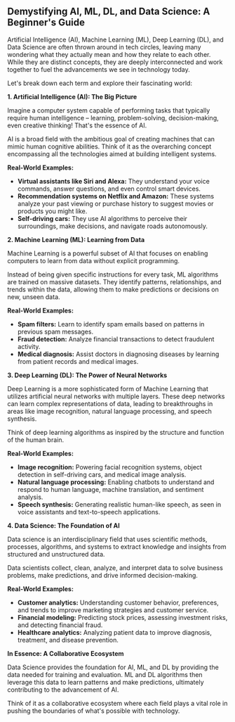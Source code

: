 ## Demystifying AI, ML, DL, and Data Science: A Beginner's Guide 

Artificial Intelligence (AI), Machine Learning (ML), Deep Learning (DL), and Data Science are often thrown around in tech circles, leaving many wondering what they actually mean and how they relate to each other.  While they are distinct concepts, they are deeply interconnected and work together to fuel the advancements we see in technology today. 

Let's break down each term and explore their fascinating world:

**1. Artificial Intelligence (AI): The Big Picture**

Imagine a computer system capable of performing tasks that typically require human intelligence – learning, problem-solving, decision-making, even creative thinking! That's the essence of AI. 

AI is a broad field with the ambitious goal of creating machines that can mimic human cognitive abilities.  Think of it as the overarching concept encompassing all the technologies aimed at building intelligent systems.

**Real-World Examples:**

* **Virtual assistants like Siri and Alexa:**  They understand your voice commands, answer questions, and even control smart devices.
* **Recommendation systems on Netflix and Amazon:**  These systems analyze your past viewing or purchase history to suggest movies or products you might like.
* **Self-driving cars:**  They use AI algorithms to perceive their surroundings, make decisions, and navigate roads autonomously.

**2. Machine Learning (ML): Learning from Data**

Machine Learning is a powerful subset of AI that focuses on enabling computers to learn from data without explicit programming.  

Instead of being given specific instructions for every task, ML algorithms are trained on massive datasets. They identify patterns, relationships, and trends within the data, allowing them to make predictions or decisions on new, unseen data.

**Real-World Examples:**

* **Spam filters:**  Learn to identify spam emails based on patterns in previous spam messages.
* **Fraud detection:**  Analyze financial transactions to detect fraudulent activity.
* **Medical diagnosis:**  Assist doctors in diagnosing diseases by learning from patient records and medical images.

**3. Deep Learning (DL): The Power of Neural Networks**

Deep Learning is a more sophisticated form of Machine Learning that utilizes artificial neural networks with multiple layers.  These deep networks can learn complex representations of data, leading to breakthroughs in areas like image recognition, natural language processing, and speech synthesis.

Think of deep learning algorithms as inspired by the structure and function of the human brain. 

**Real-World Examples:**

* **Image recognition:**  Powering facial recognition systems, object detection in self-driving cars, and medical image analysis.
* **Natural language processing:**  Enabling chatbots to understand and respond to human language, machine translation, and sentiment analysis.
* **Speech synthesis:**  Generating realistic human-like speech, as seen in voice assistants and text-to-speech applications.

**4. Data Science: The Foundation of AI**

Data science is an interdisciplinary field that uses scientific methods, processes, algorithms, and systems to extract knowledge and insights from structured and unstructured data.

Data scientists collect, clean, analyze, and interpret data to solve business problems, make predictions, and drive informed decision-making. 

 **Real-World Examples:**

* **Customer analytics:**  Understanding customer behavior, preferences, and trends to improve marketing strategies and customer service.
* **Financial modeling:**  Predicting stock prices, assessing investment risks, and detecting financial fraud.
* **Healthcare analytics:**  Analyzing patient data to improve diagnosis, treatment, and disease prevention.




**In Essence: A Collaborative Ecosystem**

Data Science provides the foundation for AI, ML, and DL by providing the data needed for training and evaluation. ML and DL algorithms then leverage this data to learn patterns and make predictions, ultimately contributing to the advancement of AI. 

Think of it as a collaborative ecosystem where each field plays a vital role in pushing the boundaries of what's possible with technology.